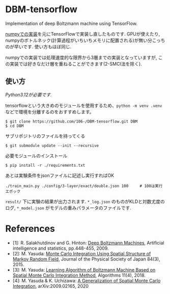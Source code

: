 DBM-tensorflow
===
Implementation of deep Boltzmann machine using TensorFlow.

[numpyでの実装](https://github.com/106-/Deep-Boltzmann-Machine)を元にTensorFlowで実装し直したものです.
GPUが使えたり, numpyのボトルネック(計算過程がいちいちメモリに配置される)が無い分こっちのが早いです.
使い方もほぼ同じ.

numpyでの実装では処理速度的な限界から3層までの実装となっていますが, この実装では好きなだけ層を重ねることができます(2-SMCI法を除く).

## 使い方
_Python3.12が必要です._

tensorflowという大きめのモジュールを使用するため、`python -m venv .venv` などで環境を分離するのをおすすめします。

```
$ git clone https://github.com/106-/DBM-tensorflow.git DBM
$ cd DBM
```
サブリポジトリのファイルを持ってくる
```
$ git submodule update --init --recursive
```
必要モジュールのインストール
```
$ pip install -r ./requirements.txt
```
あとは実験条件をjsonファイルに記述し実行すればOK
```
./train_main.py ./config/3-layer/exact/double.json 100     # 100は実行エポック
```
`result/` 下に実験の結果が出力されます. `*_log.json` のものがKLDと対数尤度のログ, `*_model.json` がモデルの重みパラメータのファイルです.

# References
- [1]: R. Salakhutdinov and G. Hinton: [Deep Boltzmann Machines](http://proceedings.mlr.press/v5/salakhutdinov09a/salakhutdinov09a.pdf), Artificial intelligence and statistics, pp.448-455, 2009.
- [2]: M. Yasuda: [Monte Carlo Integration Using Spatial Structure of Markov Random Field](https://journals.jps.jp/doi/10.7566/JPSJ.84.034001), Journal of the Physical Society of Japan 84(3), 2015.
- [3]: M. Yasuda: [Learning Algorithm of Boltzmann Machine Based on Spatial Monte Carlo Integration Method](https://www.mdpi.com/1999-4893/11/4/42/htm),  Algorithms 11(4), 2018.
- [4]: M. Yasuda & K. Uchizawa: [A Generalization of Spatial Monte Carlo Integration](https://arxiv.org/abs/2009.02165), arXiv:2009.02165, 2020